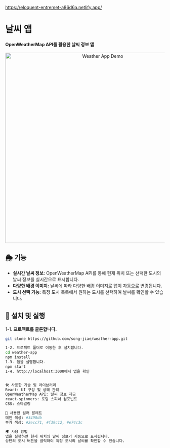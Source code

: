 https://eloquent-entremet-a86d6a.netlify.app/

# 날씨 앱

<div align="left">
  <strong>OpenWeatherMap API를 활용한 날씨 정보 앱</strong>
</div>

<br />

<div align="center">
  <img src="./public/images/demo.gif" alt="Weather App Demo" width="600px" />
</div>

## 🌦 기능

- **실시간 날씨 정보:** OpenWeatherMap API를 통해 현재 위치 또는 선택한 도시의 날씨 정보를 실시간으로 표시합니다.
- **다양한 배경 이미지:** 날씨에 따라 다양한 배경 이미지로 앱이 자동으로 변경됩니다.
- **도시 선택 기능:** 특정 도시 목록에서 원하는 도시를 선택하여 날씨를 확인할 수 있습니다.

## 🚀 설치 및 실행

1-1. **프로젝트를 클론합니다.**

   ```bash
   git clone https://github.com/song-jiae/weather-app.git

1-2. 프로젝트 폴더로 이동한 후 설치합니다.
cd weather-app
npm install
1-3. 앱을 실행합니다.
npm start
1-4. http://localhost:3000에서 앱을 확인


🛠 사용한 기술 및 라이브러리
React: UI 구성 및 상태 관리
OpenWeatherMap API: 날씨 정보 제공
react-spinners: 로딩 스피너 컴포넌트
CSS: 스타일링

🌈 사용한 컬러 팔레트
메인 색상: #3498db
부가 색상: #2ecc71, #f39c12, #e74c3c

🌍 사용 방법
앱을 실행하면 현재 위치의 날씨 정보가 자동으로 표시됩니다.
상단의 도시 버튼을 클릭하여 특정 도시의 날씨를 확인할 수 있습니다.
